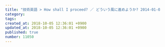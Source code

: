 ```yaml
---
title: "技術英語 > How shall I proceed? ／ どういう風に進めようか? 2014-01-07"
category: 
tags: 
created_at: 2018-10-05 12:36:01 +0900
updated_at: 2018-10-05 12:36:01 +0900
published: true
number: 11050
---
```



